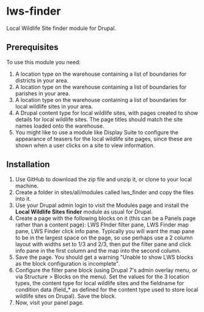 # lws-finder
Local Wildlife Site finder module for Drupal.

## Prerequisites

To use this module you need:

1. A location type on the warehouse containing a list of boundaries for districts in your area.
2. A location type on the warehouse containing a list of boundaries for parishes in your area.
3. A location type on the warehouse containing a list of boundaries for local wildlife sites in your area.
4. A Drupal content type for local wildlife sites, with pages created to show details for local wildlife sites. The page titles should match the site names loaded onto the warehouse.
5. You might like to use a module like Display Suite to configure the appearance of teasers for the local wildlife site pages, since these are shown when a user clicks on a site to view information.

## Installation

1. Use GitHub to download the zip file and unzip it, or clone to your local machine.
2. Create a folder in sites/all/modules called lws_finder and copy the files into it.
3. Use your Drupal admin login to visit the Modules page and install the **Local Wildlife Sites finder** module as usual for Drupal.
4. Create a page with the following blocks on it (this can be a Panels page rather than a content page): LWS FInder filter pane, LWS Finder map pane, LWS Finder click info pane. Typically you will want the map pane to be in the largest space on the page, so use perhaps use a 2 column layout with widths set to 1/3 and 2/3, then put the filter pane and click info pane in the first column and the map into the second column.
5. Save the page. You should get a warning "Unable to show LWS blocks as the block configuration is incomplete".
6. Configure the filter pane block (using Drupal 7's admin overlay menu, or via Structure > Blocks on the menu). Set the values for the 3 location types, the content type for local wildlife sites and the fieldname for condition data (field_* as defined for the content type used to store local wildlife sites on Drupal). Save the block.
7. Now, visit your panel page.
